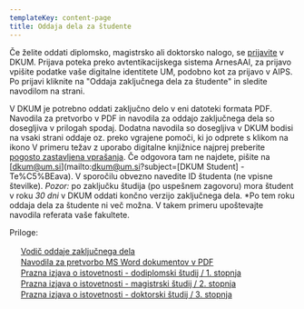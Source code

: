 ```yaml
---
templateKey: content-page
title: Oddaja dela za študente
---
```


Če želite oddati diplomsko, magistrsko ali doktorsko nalogo,
se [prijavite](https://dk.um.si/prijava.php) v DKUM. Prijava poteka 
preko avtentikacijskega sistema ArnesAAI, za
prijavo vpišite podatke vaše digitalne identitete UM, podobno kot za
prijavo v AIPS. Po prijavi kliknite na "Oddaja zaključnega dela za
študente" in sledite navodilom na strani.

V DKUM je potrebno oddati
zaključno delo v eni datoteki formata PDF. Navodila
za pretvorbo v PDF in navodila za oddajo zaključnega dela so dosegljiva
v prilogah spodaj. Dodatna navodila so dosegljiva v DKUM bodisi na
vsaki strani oddaje oz. preko vgrajene pomoči, ki jo odprete s klikom na
ikono [](/vprasaj.gif) V primeru težav z uporabo digitalne
knjižnice najprej preberite [pogosto zastavljena vprašanja](https://dk.um.si/info/index.php/slo/faq).
Če odgovora tam ne najdete, pišite na [dkum@um.si](mailto:dkum@um.si?subject=[DKUM Student] - Te%C5%BEava). 
V sporočilu obvezno navedite ID študenta (ne vpisne številke).
*Pozor:* po zaključku študija (po uspešnem zagovoru) mora študent v roku *30 _dni_* v DKUM oddati končno verzijo zaključnega dela. 
*Po tem roku oddaja dela za študente ni več možna. V takem primeru upoštevajte navodila referata vaše fakultete.
        
Priloge:
<p>
    <img src="../../img/html.gif" width="16" height="16" /> 
    <a href="http://libguides.ukm.um.si/dkum" target="_blank">Vodič oddaje zaključnega dela</a><br />
    <img src="../../img/pdf.gif" width="16" height="16" /> 
    <a href="https://dk.um.si/info/images/docs/Navodila.za.pretvorbo.MS.Word.dokumentov.v.PDF.pdf" 
        target="_blank">Navodila za pretvorbo MS Word dokumentov v PDF</a><br />
    <img src="../../img/doc.gif" width="16" height="16" />
    <a href="https://dk.um.si/doc/izjave/izjava.o.avtorstvu.in.istovetnosti_170105.docx" target="_blank">
    Prazna izjava o istovetnosti - dodiplomski študij / 1. stopnja</a><br />
    <img src="../../img/doc.gif" width="16" height="16" />
    <a href="https://dk.um.si/doc/izjave/izjava.o.avtorstvu.in.istovetnosti_170105.docx" target="_blank">
    Prazna izjava o istovetnosti - magistrski študij / 2. stopnja</a><br />
    <img src="../../img/doc.gif" width="16" height="16" />
    <a href="https://dk.um.si/doc/izjave/izjava.o.avtorstvu.in.istovetnosti_dr_180524.docx"
        target="_blank">Prazna izjava o istovetnosti - doktorski študij / 3. stopnja</a>
</p>